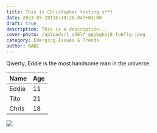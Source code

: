 ```yaml
---
title: This is Christopher testing s**t
date: 2023-05-28T15:40:20.947+03:00
draft: true
description: This is a description...
cover-photo: /uploads/1_x36lf_qqpbgkbj8_fu6flg.jpeg
category: Emerging Issues & Trends
author: BABC
---
```

Qwerty, Eddie is the most handsome man in the universe.

|Name|Age|
|---|---|
|Eddie|11|
|Tito|21|
|Chris|18|

![](/uploads/11111.webp)



